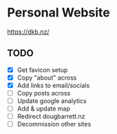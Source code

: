 # Personal Website

https://dkb.nz/

## TODO

- [x] Get favicon setup
- [x] Copy "about" across
- [x] Add links to email/socials
- [ ] Copy posts across
- [ ] Update google analytics
- [ ] Add & update map
- [ ] Redirect dougbarrett.nz
- [ ] Decommission other sites
